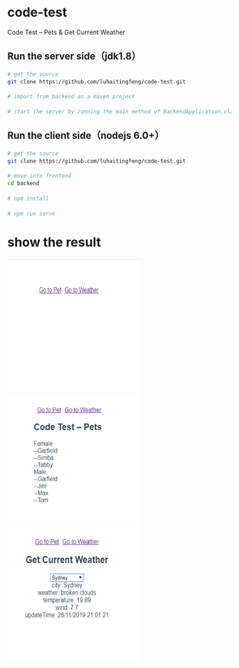 # code-test
Code Test – Pets &amp; Get Current Weather

## Run the server side（jdk1.8）
``` bash
# get the source
git clone https://github.com/luhaitingfeng/code-test.git

# import from backend as a maven project

# start the server by running the main method of BackendApplication.class

```

## Run the client side（nodejs 6.0+）
``` bash
# get the source
git clone https://github.com/luhaitingfeng/code-test.git

# move into frontend
cd backend

# npm install

# npm run serve

```

# show the result

<img src='https://github.com/luhaitingfeng/code-test/blob/master/frontend/public/s1.png' width="300" height="300" />
<img src='https://github.com/luhaitingfeng/code-test/blob/master/frontend/public/s2.png' width="300" height="300" />
<img src='https://github.com/luhaitingfeng/code-test/blob/master/frontend/public/s3.png' width="300" height="300" />


